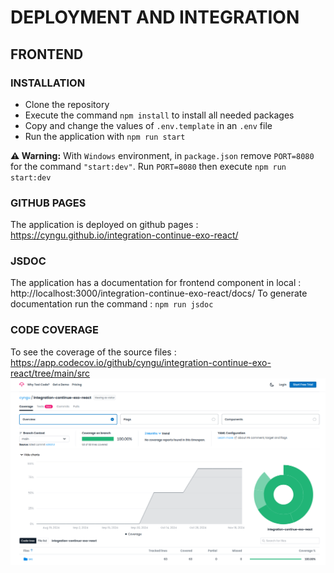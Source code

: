 # DEPLOYMENT AND INTEGRATION

## FRONTEND

### INSTALLATION

- Clone the repository
- Execute the command `npm install` to install all needed packages
- Copy and change the values of `.env.template` in an `.env` file
- Run the application with `npm run start`

**⚠️ Warning:** With `Windows` environment, in `package.json` remove `PORT=8080` for the command `"start:dev"`.
Run `PORT=8080` then execute `npm run start:dev`

### GITHUB PAGES

The application is deployed on github pages : https://cyngu.github.io/integration-continue-exo-react/

### JSDOC

The application has a documentation for frontend component in local : http://localhost:3000/integration-continue-exo-react/docs/
To generate documentation run the command : `npm run jsdoc`

### CODE COVERAGE

To see the coverage of the source files : https://app.codecov.io/github/cyngu/integration-continue-exo-react/tree/main/src
![Code coverage image](image.png)
